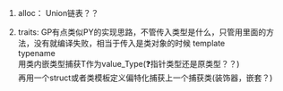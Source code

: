 1. alloc：
   Union链表？？

2. traits:
  GP有点类似PY的实现思路，不管传入类型是什么，只管用里面的方法，没有就编译失败，相当于传入是类对象的时候
  template  
  typename  
  用类内嵌类型捕获T作为value_Type(❓指针类型还是原类型？？)  
  再用一个struct或者类模板定义偏特化捕获上一个捕获类(装饰器，嵌套？)  
  

